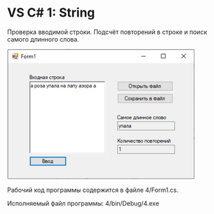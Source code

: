 # VS C# 1: String
Проверка вводимой строки. Подсчёт повторений в строке и поиск самого длинного слова.

<img src="https://github.com/denis-bush/VS-1-string/blob/master/1.jpg" height="300"/> 

Рабочий код программы содержится в файле 4/Form1.cs. 

Исполняемый файл программы: 4/bin/Debug/4.exe
